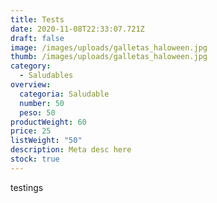 ```yaml
---
title: Tests
date: 2020-11-08T22:33:07.721Z
draft: false
image: /images/uploads/galletas_haloween.jpg
thumb: /images/uploads/galletas_haloween.jpg
category:
  - Saludables
overview:
  categoria: Saludable
  number: 50
  peso: 50
productWeight: 60
price: 25
listWeight: "50"
description: Meta desc here
stock: true
---
```

testings